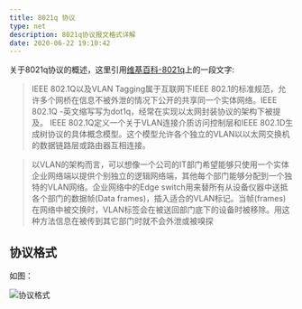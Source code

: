 ```yaml
---
title: 8021q 协议
type: net
description: 8021q协议报文格式详解
date: 2020-06-22 19:10:42
---
```


关于8021q协议的概述，这里引用[维基百科-8021q](https://zh.wikipedia.org/wiki/IEEE_802.1Q)上的一段文字:

   
>IEEE 802.1Q以及VLAN Tagging属于互联网下IEEE 802.1的标准规范，允许多个网桥在信息不被外泄的情况下公开的共享同一个实体网络。IEEE 802.1Q -英文缩写写为dot1q，经常在实现以太网封装协议的架构下被提及。
IEEE 802.1Q定义一个关于VLAN连接介质访问控制层和IEEE 802.1D生成树协议的具体概念模型。这个模型允许各个独立的VLAN以以太网交换机的数据链路层或路由器互相连接。 

>以VLAN的架构而言，可以想像一个公司的IT部门希望能够只使用一个实体企业网络端以提供个别独立的逻辑网络端，其他每个部门能够分配到一个独特的VLAN网络。企业网络中的Edge switch用来替所有从设备仪器中送抵各个部门的数据帧(Data frames)，插入适合的VLAN标记。当帧(frames)在网络中被交换时，VLAN标签会在被送回部门底下的设备时被移除。用这种方法信息在被传到其它部门时就不会外泄或被嗅探

## 协议格式

如图：

![协议格式](/images/8021q.png)

